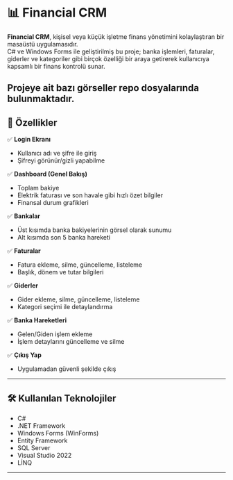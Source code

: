 # 📊 Financial CRM

**Financial CRM**, kişisel veya küçük işletme finans yönetimini kolaylaştıran bir masaüstü uygulamasıdır.  
C# ve Windows Forms ile geliştirilmiş bu proje; 
banka işlemleri, faturalar, giderler ve kategoriler gibi birçok özelliği bir araya getirerek kullanıcıya kapsamlı bir finans kontrolü sunar.  

Projeye ait bazı görseller repo dosyalarında bulunmaktadır.
---

## 🚀 Özellikler

✅ **Login Ekranı**  
- Kullanıcı adı ve şifre ile giriş  
- Şifreyi görünür/gizli yapabilme

✅ **Dashboard (Genel Bakış)**
- Toplam bakiye
- Elektrik faturası ve son havale gibi hızlı özet bilgiler
- Finansal durum grafikleri

✅ **Bankalar**
- Üst kısımda banka bakiyelerinin görsel olarak sunumu
- Alt kısımda son 5 banka hareketi

✅ **Faturalar**
- Fatura ekleme, silme, güncelleme, listeleme
- Başlık, dönem ve tutar bilgileri

✅ **Giderler**
- Gider ekleme, silme, güncelleme, listeleme
- Kategori seçimi ile detaylandırma

✅ **Banka Hareketleri**
- Gelen/Giden işlem ekleme
- İşlem detaylarını güncelleme ve silme

✅ **Çıkış Yap**
- Uygulamadan güvenli şekilde çıkış

---

## 🛠️ Kullanılan Teknolojiler

- C# 
- .NET Framework
- Windows Forms (WinForms)
- Entity Framework
- SQL Server
- Visual Studio 2022
- LİNQ

---
